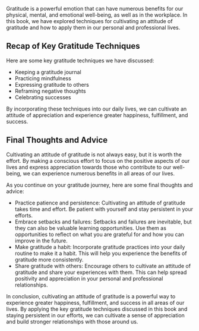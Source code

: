 
Gratitude is a powerful emotion that can have numerous benefits for our physical, mental, and emotional well-being, as well as in the workplace. In this book, we have explored techniques for cultivating an attitude of gratitude and how to apply them in our personal and professional lives.

Recap of Key Gratitude Techniques
---------------------------------

Here are some key gratitude techniques we have discussed:

* Keeping a gratitude journal
* Practicing mindfulness
* Expressing gratitude to others
* Reframing negative thoughts
* Celebrating successes

By incorporating these techniques into our daily lives, we can cultivate an attitude of appreciation and experience greater happiness, fulfillment, and success.

Final Thoughts and Advice
-------------------------

Cultivating an attitude of gratitude is not always easy, but it is worth the effort. By making a conscious effort to focus on the positive aspects of our lives and express appreciation towards those who contribute to our well-being, we can experience numerous benefits in all areas of our lives.

As you continue on your gratitude journey, here are some final thoughts and advice:

* Practice patience and persistence: Cultivating an attitude of gratitude takes time and effort. Be patient with yourself and stay persistent in your efforts.
* Embrace setbacks and failures: Setbacks and failures are inevitable, but they can also be valuable learning opportunities. Use them as opportunities to reflect on what you are grateful for and how you can improve in the future.
* Make gratitude a habit: Incorporate gratitude practices into your daily routine to make it a habit. This will help you experience the benefits of gratitude more consistently.
* Share gratitude with others: Encourage others to cultivate an attitude of gratitude and share your experiences with them. This can help spread positivity and appreciation in your personal and professional relationships.

In conclusion, cultivating an attitude of gratitude is a powerful way to experience greater happiness, fulfillment, and success in all areas of our lives. By applying the key gratitude techniques discussed in this book and staying persistent in our efforts, we can cultivate a sense of appreciation and build stronger relationships with those around us.
